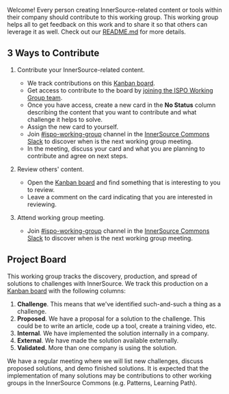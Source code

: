Welcome!
Every person creating InnerSource-related content or tools within their company should contribute to this working group.
This working group helps all to get feedback on this work and to share it so that others can leverage it as well.
Check out our [README.md] for more details.

## 3 Ways to Contribute

1. Contribute your InnerSource-related content.

    * We track contributions on this [Kanban board].
    * Get access to contribute to the board by [joining the ISPO Working Group team].
    * Once you have access, create a new card in the **No Status** column describing the content that you want to contribute and what challenge it helps to solve.
    * Assign the new card to yourself.
    * Join [#ispo-working-group] channel in the [InnerSource Commons Slack] to discover when is the next working group meeting.
    * In the meeting, discuss your card and what you are planning to contribute and agree on next steps.

2. Review others' content.

    * Open the [Kanban board] and find something that is interesting to you to review.
    * Leave a comment on the card indicating that you are interested in reviewing.

3. Attend working group meeting.

    * Join [#ispo-working-group] channel in the [InnerSource Commons Slack] to discover when is the next working group meeting.

## Project Board

This working group tracks the discovery, production, and spread of solutions to challenges with InnerSource.
We track this production on a [Kanban board] with the following columns:

1. **Challenge**.  This means that we've identified such-and-such a thing as a challenge.
1. **Proposed**.  We have a proposal for a solution to the challenge.
This could be to write an article, code up a tool, create a training video, etc.
1. **Internal**.  We have implemented the solution internally in a company.
1. **External**.  We have made the solution available externally.
1. **Validated**.  More than one company is using the solution.

We have a regular meeting where we will list new challenges, discuss proposed solutions, and demo finished solutions.
It is expected that the implementation of many solutions may be contributions to other working groups in the InnerSource Commons (e.g. Patterns, Learning Path).

[Kanban board]: https://github.com/orgs/InnerSourceCommons/projects/4/views/1
[joining the ISPO Working Group team]: https://github.com/InnerSourceCommons/ispo-working-group/issues/new/choose
[#ispo-working-group]: https://app.slack.com/client/T04PXKRM0/C04DT6NQX7G
[InnerSource Commons Slack]: https://innersourcecommons.org/slack
[README.md]: ./README.md
